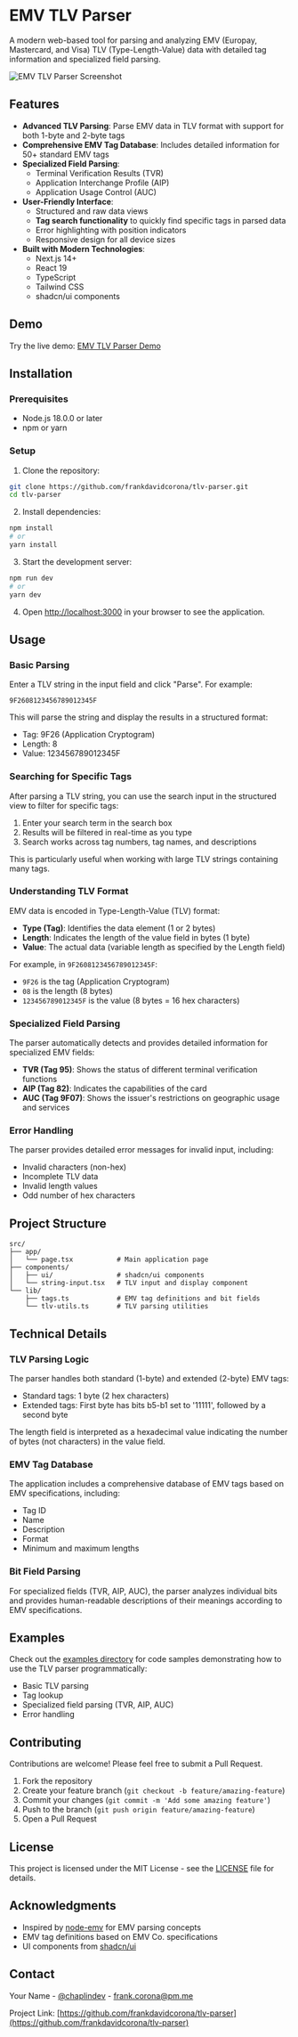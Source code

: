 # EMV TLV Parser

A modern web-based tool for parsing and analyzing EMV (Europay, Mastercard, and Visa) TLV (Type-Length-Value) data with detailed tag information and specialized field parsing.

![EMV TLV Parser Screenshot](/public/images/tlv-parser.png)

## Features

- **Advanced TLV Parsing**: Parse EMV data in TLV format with support for both 1-byte and 2-byte tags
- **Comprehensive EMV Tag Database**: Includes detailed information for 50+ standard EMV tags
- **Specialized Field Parsing**:
  - Terminal Verification Results (TVR)
  - Application Interchange Profile (AIP)
  - Application Usage Control (AUC)
- **User-Friendly Interface**:
  - Structured and raw data views
  - **Tag search functionality** to quickly find specific tags in parsed data
  - Error highlighting with position indicators
  - Responsive design for all device sizes
- **Built with Modern Technologies**:
  - Next.js 14+
  - React 19
  - TypeScript
  - Tailwind CSS
  - shadcn/ui components

## Demo

Try the live demo: [EMV TLV Parser Demo](https://tlv-parser.vercel.app)

## Installation

### Prerequisites

- Node.js 18.0.0 or later
- npm or yarn

### Setup

1. Clone the repository:

```bash
git clone https://github.com/frankdavidcorona/tlv-parser.git
cd tlv-parser
```

2. Install dependencies:

```bash
npm install
# or
yarn install
```

3. Start the development server:

```bash
npm run dev
# or
yarn dev
```

4. Open [http://localhost:3000](http://localhost:3000) in your browser to see the application.

## Usage

### Basic Parsing

Enter a TLV string in the input field and click "Parse". For example:

```
9F2608123456789012345F
```

This will parse the string and display the results in a structured format:

- Tag: 9F26 (Application Cryptogram)
- Length: 8
- Value: 123456789012345F

### Searching for Specific Tags

After parsing a TLV string, you can use the search input in the structured view to filter for specific tags:

1. Enter your search term in the search box
2. Results will be filtered in real-time as you type
3. Search works across tag numbers, tag names, and descriptions

This is particularly useful when working with large TLV strings containing many tags.

### Understanding TLV Format

EMV data is encoded in Type-Length-Value (TLV) format:

- **Type (Tag)**: Identifies the data element (1 or 2 bytes)
- **Length**: Indicates the length of the value field in bytes (1 byte)
- **Value**: The actual data (variable length as specified by the Length field)

For example, in `9F2608123456789012345F`:

- `9F26` is the tag (Application Cryptogram)
- `08` is the length (8 bytes)
- `123456789012345F` is the value (8 bytes = 16 hex characters)

### Specialized Field Parsing

The parser automatically detects and provides detailed information for specialized EMV fields:

- **TVR (Tag 95)**: Shows the status of different terminal verification functions
- **AIP (Tag 82)**: Indicates the capabilities of the card
- **AUC (Tag 9F07)**: Shows the issuer's restrictions on geographic usage and services

### Error Handling

The parser provides detailed error messages for invalid input, including:

- Invalid characters (non-hex)
- Incomplete TLV data
- Invalid length values
- Odd number of hex characters

## Project Structure

```
src/
├── app/
│   └── page.tsx           # Main application page
├── components/
│   ├── ui/                # shadcn/ui components
│   └── string-input.tsx   # TLV input and display component
└── lib/
    ├── tags.ts            # EMV tag definitions and bit fields
    └── tlv-utils.ts       # TLV parsing utilities
```

## Technical Details

### TLV Parsing Logic

The parser handles both standard (1-byte) and extended (2-byte) EMV tags:

- Standard tags: 1 byte (2 hex characters)
- Extended tags: First byte has bits b5-b1 set to '11111', followed by a second byte

The length field is interpreted as a hexadecimal value indicating the number of bytes (not characters) in the value field.

### EMV Tag Database

The application includes a comprehensive database of EMV tags based on EMV specifications, including:

- Tag ID
- Name
- Description
- Format
- Minimum and maximum lengths

### Bit Field Parsing

For specialized fields (TVR, AIP, AUC), the parser analyzes individual bits and provides human-readable descriptions of their meanings according to EMV specifications.

## Examples

Check out the [examples directory](/examples) for code samples demonstrating how to use the TLV parser programmatically:

- Basic TLV parsing
- Tag lookup
- Specialized field parsing (TVR, AIP, AUC)
- Error handling

## Contributing

Contributions are welcome! Please feel free to submit a Pull Request.

1. Fork the repository
2. Create your feature branch (`git checkout -b feature/amazing-feature`)
3. Commit your changes (`git commit -m 'Add some amazing feature'`)
4. Push to the branch (`git push origin feature/amazing-feature`)
5. Open a Pull Request

## License

This project is licensed under the MIT License - see the [LICENSE](LICENSE) file for details.

## Acknowledgments

- Inspired by [node-emv](https://github.com/mhdnamvar/node-emv) for EMV parsing concepts
- EMV tag definitions based on EMV Co. specifications
- UI components from [shadcn/ui](https://ui.shadcn.com/)

## Contact

Your Name - [@chaplindev](https://twitter.com/chaplindev) - frank.corona@pm.me

Project Link: [https://github.com/frankdavidcorona/tlv-parser](https://github.com/frankdavidcorona/tlv-parser)
